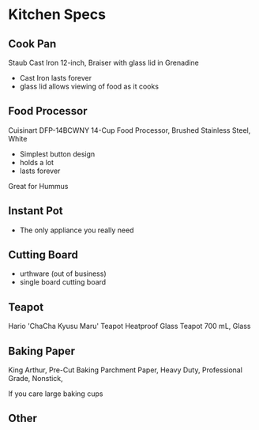 # Kitchen Specs

## Cook Pan

Staub Cast Iron 12-inch, Braiser with glass lid in Grenadine

- Cast Iron lasts forever
- glass lid allows viewing of food as it cooks

## Food Processor

Cuisinart DFP-14BCWNY 14-Cup Food Processor, Brushed Stainless Steel, White

- Simplest button design
- holds a lot
- lasts forever

Great for Hummus

## Instant Pot

- The only appliance you really need

## Cutting Board

- urthware (out of business)
- single board cutting board

## Teapot

Hario 'ChaCha Kyusu Maru' Teapot Heatproof Glass Teapot 700 mL, Glass

## Baking Paper

King Arthur, Pre-Cut Baking Parchment Paper, Heavy Duty, Professional Grade, Nonstick,


If you care large baking cups

## Other


